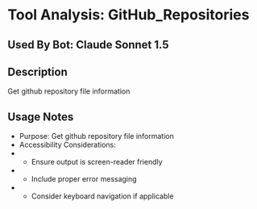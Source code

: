 # Tool Analysis: GitHub_Repositories

## Used By Bot: Claude Sonnet 1.5

## Description
Get github repository file information


## Usage Notes
- Purpose: Get github repository file information
- Accessibility Considerations:
- - Ensure output is screen-reader friendly
- - Include proper error messaging
- - Consider keyboard navigation if applicable
